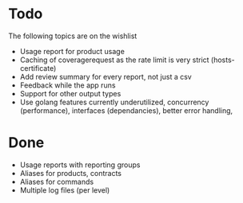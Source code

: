 # Todo

The following topics are on the wishlist
- Usage report for product usage
- Caching of coveragerequest as the rate limit is very strict (hosts-certificate)
- Add review summary for every report, not just a csv
- Feedback while the app runs
- Support for other output types
- Use golang features currently underutilized, concurrency (performance), interfaces (dependancies), better error handling,  

# Done
- Usage reports with reporting groups
- Aliases for products, contracts 
- Aliases for commands
- Multiple log files (per level)